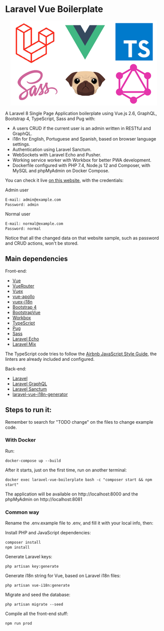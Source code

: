  # Laravel Vue Boilerplate

<p align="center">
  <img src="logo.png" />
</p>

A Laravel 8 Single Page Application boilerplate using Vue.js 2.6, GraphQL, Bootstrap 4, TypeScript, Sass and Pug with:

* A users CRUD if the current user is an admin written in RESTful and GraphQL.
* i18n for English, Portuguese and Spanish, based on browser language settings.
* Authentication using Laravel Sanctum.
* WebSockets with Laravel Echo and Pusher.
* Working service worker with Workbox for better PWA development.
* Dockerfile configured with PHP 7.4, Node.js 12 and Composer, with MySQL and phpMyAdmin on Docker Compose.

You can check it live [on this website](https://lvb.as.dev), with the credentials:

Admin user

    E-mail: admin@example.com
    Password: admin

Normal user

    E-mail: normal@example.com
    Password: normal

Notice that all the changed data on that website sample, such as password and CRUD actions, won't be stored.

## Main dependencies

Front-end:

* [Vue](https://github.com/vuejs/vue)
* [VueRouter](https://github.com/vuejs/vue-router)
* [Vuex](https://github.com/vuejs/vuex)
* [vue-apollo](https://github.com/vuejs/vue-apollo)
* [vuex-i18n](https://github.com/dkfbasel/vuex-i18n)
* [Bootstrap 4](https://github.com/twbs/bootstrap)
* [BootstrapVue](https://github.com/bootstrap-vue/bootstrap-vue)
* [Workbox](https://github.com/GoogleChrome/workbox)
* [TypeScript](https://github.com/microsoft/typescript)
* [Pug](https://github.com/pugjs/pug)
* [Sass](https://github.com/sass/node-sass)
* [Laravel Echo](https://github.com/laravel/echo)
* [Laravel Mix](https://github.com/JeffreyWay/laravel-mix)

The TypeScript code tries to follow the [Airbnb JavaScript Style Guide](https://github.com/airbnb/javascript), the linters are already included and configured.

Back-end:

* [Laravel](https://github.com/laravel/laravel)
* [Laravel GraphQL](https://github.com/rebing/graphql-laravel)
* [Laravel Sanctum](https://github.com/laravel/sanctum)
* [laravel-vue-i18n-generator](https://github.com/alefesouza/laravel-vue-i18n-generator)

## Steps to run it:

Remember to search for "TODO change" on the files to change example code.

### With Docker

Run:

    docker-compose up --build

After it starts, just on the first time, run on another terminal:

    docker exec laravel-vue-boilerplate bash -c "composer start && npm start"

The application will be available on http://localhost:8000 and the phpMyAdmin on http://localhost:8081

### Common way

Rename the .env.example file to .env, and fill it with your local info, then:

Install PHP and JavaScript dependencies:

    composer install
    npm install

Generate Laravel keys:

    php artisan key:generate

Generate i18n string for Vue, based on Laravel i18n files:

    php artisan vue-i18n:generate

Migrate and seed the database:

    php artisan migrate --seed

Compile all the front-end stuff:

    npm run prod
